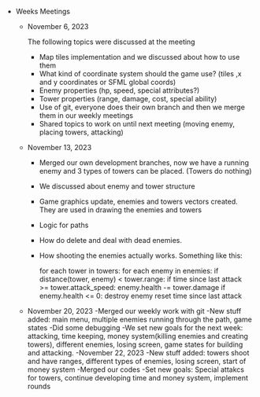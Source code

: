 - Weeks Meetings
    - November 6, 2023
        
        The following topics were discussed at the meeting
        
        - Map tiles implementation and we discussed about how to use them
        - What kind of coordinate system should the game use? (tiles ,x and y coordinates or SFML global coords)
        - Enemy properties (hp, speed, special attributes?)
        - Tower properties (range, damage, cost, special ability)
        - Use of git, everyone does their own branch and then we merge them in our weekly meetings
        - Shared topics to work on until next meeting (moving enemy, placing towers, attacking)
    - November 13, 2023
        - Merged our own development branches, now we have a running enemy and 3 types of towers can be placed. (Towers do nothing)
        - We discussed about enemy and tower structure
        - Game graphics update, enemies and towers vectors created. They are used in drawing the enemies and towers
        - Logic for paths
        - How do delete and deal with dead enemies.
        - How shooting the enemies actually works. Something like this:
        
            for each tower in towers:
                for each enemy in enemies:
                    if distance(tower, enemy) < tower.range:
                        if time since last attack >= tower.attack_speed:
                            enemy.health -= tower.damage
                            if enemy.health <= 0:
                                destroy enemy
                            reset time since last attack
    - November 20, 2023
        -Merged our weekly work with git
        -New stuff added: main menu, multiple enemies running through the path, game states
        -Did some debugging
        -We set new goals for the next week: attacking, time keeping, money system(killing enemies and creating towers), different enemies, losing screen, game states for building and attacking.
    -November 22, 2023
        -New stuff added: towers shoot and have ranges, different types of enemies, losing screen, start of money system
        -Merged our codes
        -Set new goals: Special attakcs for towers, continue developing time and money system, implement rounds